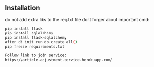 ## Installation

 do not add extra libs to the req.txt file
 dont forger about important cmd:

 ```bash
 pip install flask
 pip install sqlalchemy
 pip install flask-sqlalchemy
 after db init run db.create_all()
 pip freeze requirements.txt

 Follow link to join service:
 https://article-adjustment-service.herokuapp.com/
 ```
